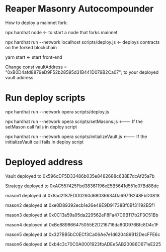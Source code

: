 # Reaper Masonry Autocompounder

How to deploy a mainnet fork:

npx hardhat node <- to start a node that forks mainnet

npx hardhat run --network localhost scripts/deploy.js <- deploys contracts on the forked blockchain

yarn start <- start front-end

Change const vaultAddress = "0xB0D4afd8879eD9F52b28595d31B441D079B2Ca07"; to your deployed vault address

# Run deploy scripts

npx hardhat run --network opera scripts/deploy.js

npx hardhat run --network opera scripts/setMasons.js <--- If the setMason call fails in deploy script

npx hardhat run --network opera scripts/initializeVault.js <--- If the initializeVault call fails in deploy script

# Deployed address

Vault deployed to 0x596cDF5D33486b035e8482688c638E7dcAf25a7b

Strategy deployed to 0xAC557425Fbd38361196eE5B5641d551e07Bd88dc

mason1 deployed at 0x8ad2f87EDD0260d68036634Da697fB248FbD0818

mason2 deployed at 0xe0D89392ecb1e26e48E9D91738Bf0Bf31192B5f1

mason3 deployed at 0x0C13a59a95da229562eF8Fa47C9B117b2F3C51Bb

mason4 deployed at 0xBe889866475055E2D216716da80D976Bfc8D4c1F

mason5 deployed at 0x327BB5bC0ECf3Ca06Ae7e1d620489B12DecFFE6c

mason6 deployed at 0xb4c3c70C0A0001923fbADEe5AB20086D671eE225
